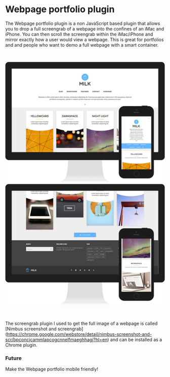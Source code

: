 Webpage portfolio plugin
=====================

The Webpage portfolio plugin is a non JavaScript based plugin that allows you to drop a full screengrab of a webpage into the confines of an iMac and iPhone. You can then scroll the screengrab within the iMac/iPhone and mirror exactly how a user would view a webpage. This is great for portfolios and and people who want to demo a full webpage with a smart container.

<br />

![Webpage portfolio plugin image 1](src/images/snap-1.jpg)
<br />
![Webpage portfolio plugin image 1](src/images/snap-2.jpg)

<br />

The screengrab plugin I used to get the full image of a webpage is called [Nimbus screenshot and screengrab] (https://chrome.google.com/webstore/detail/nimbus-screenshot-and-scr/bpconcjcammlapcogcnnelfmaeghhagj?hl=en) and can be installed as a Chrome plugin.

### Future

Make the Webpage portfolio mobile friendly!
